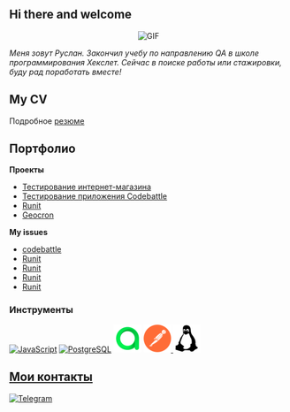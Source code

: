 ## Hi there and welcome

<div align="center">
  
![GIF](https://media.giphy.com/media/i7syEG8zEgBzThfcBB/giphy.gif)

</div>

_Меня зовут Руслан.
Закончил учебу по направлению QA в школе программирования Хекслет. Сейчас в поиске работы или стажировки, буду рад поработать вместе!_ 

## My CV
Подробное [резюме](https://cv.hexlet.io/ru/resumes/2499)

## Портфолио
**Проекты**
  * [Тестирование интернет-магазина](https://github.com/AavadaKedavra/qa-engineer-project-84)
  * [Тестирование приложения Codebattle](https://github.com/AavadaKedavra/qa-engineer-project-85)
  * [Runit](https://github.com/AavadaKedavra/runit)
  * [Geocron](https://github.com/hexlet-components/ru-my-first-issue/issues/53)

**My issues**
* [codebattle](https://github.com/hexlet-codebattle/codebattle/issues/1430)
* [Runit](https://github.com/hexlet-rus/runit/issues/282)
* [Runit](https://github.com/hexlet-rus/runit/issues/283)
* [Runit](https://github.com/hexlet-rus/runit/issues/284)
* [Runit](https://github.com/hexlet-rus/runit/issues/285)
  
### Инструменты

<p align="left">
<a href="https://developer.mozilla.org/en-US/docs/Web/JavaScript" target="_blank" rel="noreferrer"><img src="https://raw.githubusercontent.com/danielcranney/readme-generator/main/public/icons/skills/javascript-colored.svg" width="50" height="50" alt="JavaScript" /></a>
<a href="https://www.postgresql.org/" target="_blank" rel="noreferrer"><img src="https://raw.githubusercontent.com/danielcranney/readme-generator/main/public/icons/skills/postgresql-colored.svg" width="50" height="50" alt="PostgreSQL" /></a>
<a href="https://qameta.io/" target="_blank" rel="noreferrer"><img src="https://github.com/AavadaKedavra/AavadaKedavra/blob/main/logo.svg" width="50" height="50" alt="AllureTestops" /></a> 
<a href="https://www.postman.com/">
<img src="https://github.com/qajenna/qajenna/blob/main/icons/Postman.png" alt="Postman" width="50" height="50" /> </a>
<a href="https://ru.wikipedia.org/wiki/Linux">
<img src="https://raw.githubusercontent.com/devicons/devicon/1119b9f84c0290e0f0b38982099a2bd027a48bf1/icons/linux/linux-plain.svg" alt="Linux" width="50" height="50" /> </a>
<a href="https://www.saashub.com/images/app/service_logos/147/1zl76igrax8o/large.png?1589326265">  
</p>

## Мои контакты
[![Telegram](https://img.shields.io/badge/Telegram-2CA5E0?style=for-the-badge&logo=telegram&logoColor=white)](https://t.me/AavadaKeedavra)
